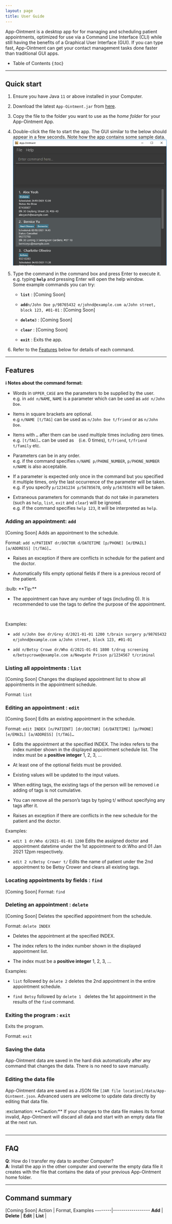 ```yaml
---
layout: page
title: User Guide
---
```


App-Ointment is a desktop app for for managing and scheduling patient appointments, optimized for use via a Command Line Interface (CLI) while still having the benefits of a Graphical User Interface (GUI). If you can type fast, App-Ointment can get your contact management tasks done faster than traditional GUI apps.

* Table of Contents
{:toc}

--------------------------------------------------------------------------------------------------------------------

## Quick start

1. Ensure you have Java `11` or above installed in your Computer.

1. Download the latest `App-Ointment.jar` from [here](https://github.com/AY2021S2-CS2103-W17-2/tp/releases).

1. Copy the file to the folder you want to use as the _home folder_ for your App-Ointment App.

1. Double-click the file to start the app. The GUI similar to the below should appear in a few seconds. Note how the app contains some sample data.<br>
   ![Ui](images/Ui.png)

1. Type the command in the command box and press Enter to execute it. e.g. typing **`help`** and pressing Enter will open the help window.<br>
   Some example commands you can try:

   * **`list`** : [Coming Soon]

   * **`add`**`n/John Doe p/98765432 e/johnd@example.com a/John street, block 123, #01-01` : [Coming Soon]

   * **`delete`**`3` : [Coming Soon]

   * **`clear`** : [Coming Soon]

   * **`exit`** : Exits the app.

1. Refer to the [Features](#features) below for details of each command.

--------------------------------------------------------------------------------------------------------------------

## Features

<div markdown="block" class="alert alert-info">

**:information_source: Notes about the command format:**<br>

* Words in `UPPER_CASE` are the parameters to be supplied by the user.<br>
  e.g. in `add n/NAME`, `NAME` is a parameter which can be used as `add n/John Doe`.

* Items in square brackets are optional.<br>
  e.g `n/NAME [t/TAG]` can be used as `n/John Doe t/friend` or as `n/John Doe`.

* Items with `…`​ after them can be used multiple times including zero times.<br>
  e.g. `[t/TAG]…​` can be used as ` ` (i.e. 0 times), `t/friend`, `t/friend t/family` etc.

* Parameters can be in any order.<br>
  e.g. if the command specifies `n/NAME p/PHONE_NUMBER`, `p/PHONE_NUMBER n/NAME` is also acceptable.

* If a parameter is expected only once in the command but you specified it multiple times, only the last occurrence of the parameter will be taken.<br>
  e.g. if you specify `p/12341234 p/56785678`, only `p/56785678` will be taken.

* Extraneous parameters for commands that do not take in parameters (such as `help`, `list`, `exit` and `clear`) will be ignored.<br>
  e.g. if the command specifies `help 123`, it will be interpreted as `help`.

</div>

### Adding an appointment: `add`
[Coming Soon]
Adds an appointment to the schedule.<br>

Format: `add n/PATIENT dr/DOCTOR d/DATETIME [p/PHONE] [e/EMAIL] [a/ADDRESS] [t/TAG]…​`

* Raises an exception if there are conflicts in schedule for the patient and the doctor.<br>

* Automatically fills empty optional fields if there is a previous record of the patient.<br>

<div markdown="span" class="alert alert-primary">:bulb: **Tip:**

* The appointment can have any number of tags (including 0). It is recommended to use the tags to define the purpose of the appointment.<br>

</div><br>

Examples:

* `add n/John Doe dr/Grey d/2021-01-01 1200 t/brain surgery p/98765432 e/johnd@example.com a/John street, block 123, #01-01`

* `add n/Betsy Crowe dr/Who d/2021-01-01 1800 t/drug screening e/betsycrowe@example.com a/Newgate Prison p/1234567 t/criminal`

### Listing all appointments : `list`
[Coming Soon]
Changes the displayed appointment list to show all appointments in the appointment schedule.<br>

Format: `list`

### Editing an appointment : `edit`
[Coming Soon]
Edits an existing appointment in the schedule.<br>

Format: `edit INDEX [n/PATIENT] [dr/DOCTOR] [d/DATETIME] [p/PHONE] [e/EMAIL] [a/ADDRESS] [t/TAG]…​`

* Edits the appointment at the specified INDEX. The index refers to the index number shown in the displayed appointment schedule list. The index must be a <strong>positive integer</strong> 1, 2, 3, …​<br>

* At least one of the optional fields must be provided.<br>

* Existing values will be updated to the input values.<br>

* When editing tags, the existing tags of the person will be removed i.e adding of tags is not cumulative.<br>

* You can remove all the person’s tags by typing t/ without specifying any tags after it.<br>

* Raises an exception if there are conflicts in the new schedule for the patient and the doctor.<br>

Examples:

* `edit 1 dr/Who d/2021-01-01 1200` Edits the assigned doctor and appointment datetime under the 1st appointment to dr.Who and 01 Jan 2021 12pm respectively.

* `edit 2 n/Betsy Crower t/` Edits the name of patient under the 2nd appointment to be Betsy Crower and clears all existing tags.

### Locating appointments by fields : `find`
[Coming Soon]
Format: `find `

### Deleting an appointment : `delete`
[Coming Soon]
Deletes the specified appointment from the schedule.

Format: `delete INDEX`

* Deletes the appointment at the specified INDEX.

* The index refers to the index number shown in the displayed appointment list.

* The index must be a <strong>positive integer</strong> 1, 2, 3, …​

Examples:

* `list` followed by `delete 2` deletes the 2nd appointment in the entire appointment schedule.

* `find Betsy` followed by `delete 1 ` deletes the 1st appointment in the results of the `find` command.

### Exiting the program : `exit`

Exits the program.

Format: `exit`

### Saving the data

App-Ointment data are saved in the hard disk automatically after any command that changes the data. There is no need to save manually.

### Editing the data file

App-Ointment data are saved as a JSON file `[JAR file location]/data/App-Ointment.json`. Advanced users are welcome to update data directly by editing that data file.

<div markdown="span" class="alert alert-warning">:exclamation: **Caution:**
If your changes to the data file makes its format invalid, App-Ointment will discard all data and start with an empty data file at the next run.
</div><br>

--------------------------------------------------------------------------------------------------------------------

## FAQ

**Q**: How do I transfer my data to another Computer?<br>
**A**: Install the app in the other computer and overwrite the empty data file it creates with the file that contains the data of your previous App-Ointment home folder.

--------------------------------------------------------------------------------------------------------------------

## Command summary
[Coming Soon]
Action | Format, Examples
--------|------------------
**Add** | 
**Delete** |
**Edit** |
**List** |
